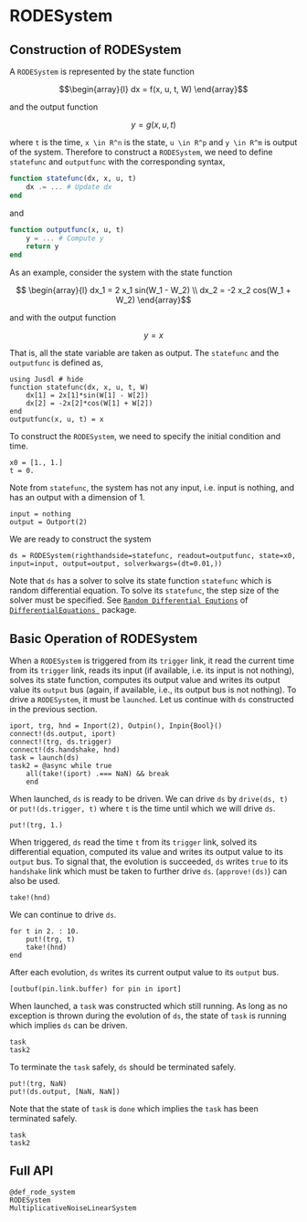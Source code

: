 # RODESystem

## Construction of RODESystem 
A `RODESystem` is represented by the state function 
```math 
\begin{array}{l}
    dx = f(x, u, t, W)
\end{array}
```
and the output function 
```math 
    y = g(x, u, t)
```
where ``t`` is the time, ``x \in R^n`` is the state, ``u \in R^p`` and ``y \in R^m`` is output of the system. Therefore to construct a `RODESystem`, we need to define `statefunc` and `outputfunc` with the corresponding syntax,
```julia
function statefunc(dx, x, u, t)
    dx .= ... # Update dx 
end
```
and 
```julia 
function outputfunc(x, u, t)
    y = ... # Compute y
    return y
end
```
As an example, consider the system with the state function
```math 
    \begin{array}{l}
        dx_1 = 2 x_1 sin(W_1 - W_2) \\
        dx_2 = -2 x_2 cos(W_1 + W_2)
    \end{array}
```
and with the output function 
```math 
    y = x
```
That is, all the state variable are taken as output. The `statefunc` and the `outputfunc` is defined as,
```@repl rode_system_ex 
using Jusdl # hide
function statefunc(dx, x, u, t, W)
    dx[1] = 2x[1]*sin(W[1] - W[2])
    dx[2] = -2x[2]*cos(W[1] + W[2])
end
outputfunc(x, u, t) = x
```
To construct the `RODESystem`, we need to specify the initial condition and time.
```@repl rode_system_ex 
x0 = [1., 1.]
t = 0.
```
Note from `statefunc`, the system has not any input, i.e. input is nothing, and has an output with a dimension of 1.
```@repl rode_system_ex
input = nothing
output = Outport(2)
```
We are ready to construct the system
```@repl rode_system_ex 
ds = RODESystem(righthandside=statefunc, readout=outputfunc, state=x0, input=input, output=output, solverkwargs=(dt=0.01,))
```
Note that `ds` has a solver to solve its state function `statefunc` which is random differential equation. To solve its `statefunc`, the step size of the solver must be specified. See [`Random Differential Equtions`](https://docs.juliadiffeq.org/latest/tutorials/rode_example/) of [`DifferentialEquations `](https://docs.juliadiffeq.org/latest/) package.

## Basic Operation of RODESystem 
When a `RODESystem` is triggered from its `trigger` link, it read the current time from its `trigger` link, reads its input (if available, i.e. its input is not nothing), solves its state function, computes its output value and writes its output value its `output` bus (again, if available, i.e., its output bus is not nothing). To drive a `RODESystem`, it must be `launched`. Let us continue with `ds` constructed in the previous section.
```@repl rode_system_ex 
iport, trg, hnd = Inport(2), Outpin(), Inpin{Bool}()
connect!(ds.output, iport) 
connect!(trg, ds.trigger) 
connect!(ds.handshake, hnd)
task = launch(ds)
task2 = @async while true 
    all(take!(iport) .=== NaN) && break 
    end
```
When launched, `ds` is ready to be driven. We can drive `ds` by `drive(ds, t)` or `put!(ds.trigger, t)` where `t` is the time until which we will drive `ds`. 
```@repl rode_system_ex 
put!(trg, 1.)
```
When triggered, `ds` read the time `t` from its `trigger` link, solved its differential equation, computed its value and writes its output value to its `output` bus. To signal that, the evolution is succeeded, `ds` writes `true` to its `handshake` link which must be taken to further drive `ds`. (`approve!(ds)`) can also be used. 
```@repl rode_system_ex
take!(hnd)
```
We can continue to drive `ds`.
```@repl rode_system_ex
for t in 2. : 10.
    put!(trg, t)
    take!(hnd)
end
```
After each evolution, `ds` writes its current output value to its `output` bus. 
```@repl rode_system_ex 
[outbuf(pin.link.buffer) for pin in iport]
```
When launched, a `task` was constructed which still running. As long as no exception is thrown during the evolution of `ds`, the state of `task` is running which implies `ds` can be driven. 
```@repl rode_system_ex
task
task2
```
To terminate the `task` safely, `ds` should be terminated safely. 
```@repl rode_system_ex
put!(trg, NaN)
put!(ds.output, [NaN, NaN])
```
Note that the state of `task` is `done` which implies the `task` has been terminated safely.
```@repl rode_system_ex
task
task2
```

## Full API 
```@docs 
@def_rode_system 
RODESystem 
MultiplicativeNoiseLinearSystem
```
